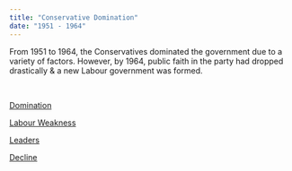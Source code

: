 ```yaml
---
title: "Conservative Domination"
date: "1951 - 1964"
---
```


From 1951 to 1964, the Conservatives dominated the government due to a variety of factors. However, by 1964, public faith in the party had dropped drastically & a new Labour government was formed.

<br />

<div class="dual">

<div class="note-biglink">

[Domination](/history/britain/51-64-conservatives-domination)

</div>

<div class="note-biglink">

[Labour Weakness](/history/britain/51-64-conservatives-labour)

</div>

<div class="note-biglink">

[Leaders](/history/britain/51-64-conservatives-leaders)

</div>

<div class="note-biglink">

[Decline](/history/britain/51-64-conservatives-decline)

</div>

</div>